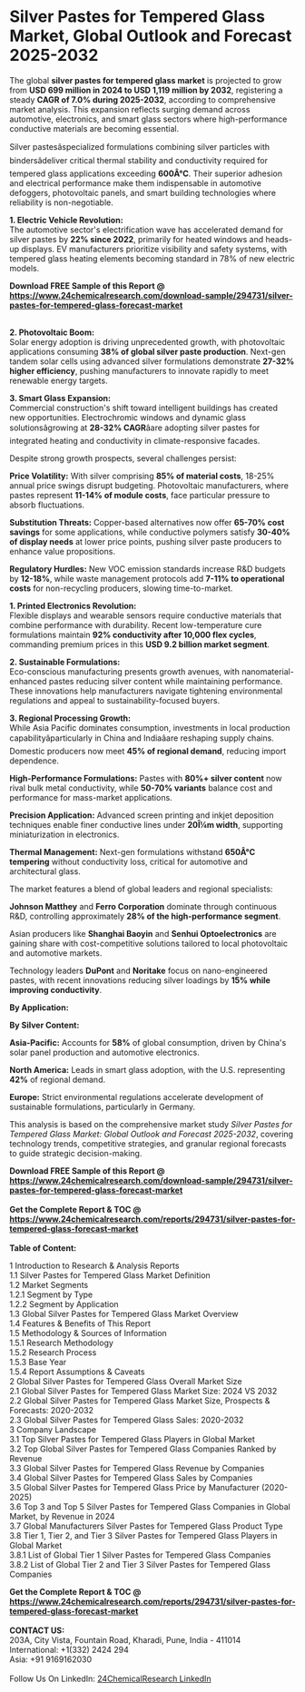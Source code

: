 <h1>Silver Pastes for Tempered Glass Market, Global Outlook and Forecast 2025-2032</h1><p>The global <strong>silver pastes for tempered glass market</strong> is projected to grow from <strong>USD 699 million in 2024 to USD 1,119 million by 2032</strong>, registering a steady <strong>CAGR of 7.0% during 2025-2032</strong>, according to comprehensive market analysis. This expansion reflects surging demand across automotive, electronics, and smart glass sectors where high-performance conductive materials are becoming essential.</p><p>Silver pastesâspecialized formulations combining silver particles with bindersâdeliver critical thermal stability and conductivity required for tempered glass applications exceeding <strong>600Â°C</strong>. Their superior adhesion and electrical performance make them indispensable in automotive defoggers, photovoltaic panels, and smart building technologies where reliability is non-negotiable.</p><p><strong>1. Electric Vehicle Revolution:</strong><br>
The automotive sector's electrification wave has accelerated demand for silver pastes by <strong>22% since 2022</strong>, primarily for heated windows and heads-up displays. EV manufacturers prioritize visibility and safety systems, with tempered glass heating elements becoming standard in 78% of new electric models.</p><div><b>Download FREE Sample of this Report @ 
            <a href="https://www.24chemicalresearch.com/download-sample/294731/silver-pastes-for-tempered-glass-forecast-market">
            https://www.24chemicalresearch.com/download-sample/294731/silver-pastes-for-tempered-glass-forecast-market</a></b></div><br><p><strong>2. Photovoltaic Boom:</strong><br>
Solar energy adoption is driving unprecedented growth, with photovoltaic applications consuming <strong>38% of global silver paste production</strong>. Next-gen tandem solar cells using advanced silver formulations demonstrate <strong>27-32% higher efficiency</strong>, pushing manufacturers to innovate rapidly to meet renewable energy targets.</p><p><strong>3. Smart Glass Expansion:</strong><br>
Commercial construction's shift toward intelligent buildings has created new opportunities. Electrochromic windows and dynamic glass solutionsâgrowing at <strong>28-32% CAGR</strong>âare adopting silver pastes for integrated heating and conductivity in climate-responsive facades.</p><p>Despite strong growth prospects, several challenges persist:</p><p><strong>Price Volatility:</strong> With silver comprising <strong>85% of material costs</strong>, 18-25% annual price swings disrupt budgeting. Photovoltaic manufacturers, where pastes represent <strong>11-14% of module costs</strong>, face particular pressure to absorb fluctuations.</p><p><strong>Substitution Threats:</strong> Copper-based alternatives now offer <strong>65-70% cost savings</strong> for some applications, while conductive polymers satisfy <strong>30-40% of display needs</strong> at lower price points, pushing silver paste producers to enhance value propositions.</p><p><strong>Regulatory Hurdles:</strong> New VOC emission standards increase R&amp;D budgets by <strong>12-18%</strong>, while waste management protocols add <strong>7-11% to operational costs</strong> for non-recycling producers, slowing time-to-market.</p><p><strong>1. Printed Electronics Revolution:</strong><br>
Flexible displays and wearable sensors require conductive materials that combine performance with durability. Recent low-temperature cure formulations maintain <strong>92% conductivity after 10,000 flex cycles</strong>, commanding premium prices in this <strong>USD 9.2 billion market segment</strong>.</p><p><strong>2. Sustainable Formulations:</strong><br>
Eco-conscious manufacturing presents growth avenues, with nanomaterial-enhanced pastes reducing silver content while maintaining performance. These innovations help manufacturers navigate tightening environmental regulations and appeal to sustainability-focused buyers.</p><p><strong>3. Regional Processing Growth:</strong><br>
While Asia Pacific dominates consumption, investments in local production capabilityâparticularly in China and Indiaâare reshaping supply chains. Domestic producers now meet <strong>45% of regional demand</strong>, reducing import dependence.</p><p><strong>High-Performance Formulations:</strong> Pastes with <strong>80%+ silver content</strong> now rival bulk metal conductivity, while <strong>50-70% variants</strong> balance cost and performance for mass-market applications.</p><p><strong>Precision Application:</strong> Advanced screen printing and inkjet deposition techniques enable finer conductive lines under <strong>20Î¼m width</strong>, supporting miniaturization in electronics.</p><p><strong>Thermal Management:</strong> Next-gen formulations withstand <strong>650Â°C tempering</strong> without conductivity loss, critical for automotive and architectural glass.</p><p>The market features a blend of global leaders and regional specialists:</p><p><strong>Johnson Matthey</strong> and <strong>Ferro Corporation</strong> dominate through continuous R&amp;D, controlling approximately <strong>28% of the high-performance segment</strong>.</p><p>Asian producers like <strong>Shanghai Baoyin</strong> and <strong>Senhui Optoelectronics</strong> are gaining share with cost-competitive solutions tailored to local photovoltaic and automotive markets.</p><p>Technology leaders <strong>DuPont</strong> and <strong>Noritake</strong> focus on nano-engineered pastes, with recent innovations reducing silver loadings by <strong>15% while improving conductivity</strong>.</p><p><strong>By Application:</strong></p><p><strong>By Silver Content:</strong></p><p><strong>Asia-Pacific:</strong> Accounts for <strong>58%</strong> of global consumption, driven by China's solar panel production and automotive electronics.</p><p><strong>North America:</strong> Leads in smart glass adoption, with the U.S. representing <strong>42%</strong> of regional demand.</p><p><strong>Europe:</strong> Strict environmental regulations accelerate development of sustainable formulations, particularly in Germany.</p><p>This analysis is based on the comprehensive market study <em>Silver Pastes for Tempered Glass Market: Global Outlook and Forecast 2025-2032</em>, covering technology trends, competitive strategies, and granular regional forecasts to guide strategic decision-making.</p><div><b>Download FREE Sample of this Report @ 
            <a href="https://www.24chemicalresearch.com/download-sample/294731/silver-pastes-for-tempered-glass-forecast-market">
            https://www.24chemicalresearch.com/download-sample/294731/silver-pastes-for-tempered-glass-forecast-market</a></b></div><br><div><b>Get the Complete Report & TOC @ 
            <a href="https://www.24chemicalresearch.com/reports/294731/silver-pastes-for-tempered-glass-forecast-market">
            https://www.24chemicalresearch.com/reports/294731/silver-pastes-for-tempered-glass-forecast-market</a></b></div><br>
            <b>Table of Content:</b><p>1 Introduction to Research & Analysis Reports<br />
 1.1 Silver Pastes for Tempered Glass Market Definition<br />
 1.2 Market Segments<br />
 1.2.1 Segment by Type<br />
 1.2.2 Segment by Application<br />
 1.3 Global Silver Pastes for Tempered Glass Market Overview<br />
 1.4 Features & Benefits of This Report<br />
 1.5 Methodology & Sources of Information<br />
 1.5.1 Research Methodology<br />
 1.5.2 Research Process<br />
 1.5.3 Base Year<br />
 1.5.4 Report Assumptions & Caveats<br />
2 Global Silver Pastes for Tempered Glass Overall Market Size<br />
 2.1 Global Silver Pastes for Tempered Glass Market Size: 2024 VS 2032<br />
 2.2 Global Silver Pastes for Tempered Glass Market Size, Prospects & Forecasts: 2020-2032<br />
 2.3 Global Silver Pastes for Tempered Glass Sales: 2020-2032<br />
3 Company Landscape<br />
 3.1 Top Silver Pastes for Tempered Glass Players in Global Market<br />
 3.2 Top Global Silver Pastes for Tempered Glass Companies Ranked by Revenue<br />
 3.3 Global Silver Pastes for Tempered Glass Revenue by Companies<br />
 3.4 Global Silver Pastes for Tempered Glass Sales by Companies<br />
 3.5 Global Silver Pastes for Tempered Glass Price by Manufacturer (2020-2025)<br />
 3.6 Top 3 and Top 5 Silver Pastes for Tempered Glass Companies in Global Market, by Revenue in 2024<br />
 3.7 Global Manufacturers Silver Pastes for Tempered Glass Product Type<br />
 3.8 Tier 1, Tier 2, and Tier 3 Silver Pastes for Tempered Glass Players in Global Market<br />
 3.8.1 List of Global Tier 1 Silver Pastes for Tempered Glass Companies<br />
 3.8.2 List of Global Tier 2 and Tier 3 Silver Pastes for Tempered Glass Companies</p><div><b>Get the Complete Report & TOC @ 
            <a href="https://www.24chemicalresearch.com/reports/294731/silver-pastes-for-tempered-glass-forecast-market">
            https://www.24chemicalresearch.com/reports/294731/silver-pastes-for-tempered-glass-forecast-market</a></b></div><br><b>CONTACT US:</b><br>
            203A, City Vista, Fountain Road, Kharadi, Pune, India - 411014<br>
            International: +1(332) 2424 294<br>
            Asia: +91 9169162030 <br><br>
            Follow Us On LinkedIn: <a href="https://www.linkedin.com/company/24chemicalresearch/">24ChemicalResearch LinkedIn</a>